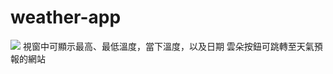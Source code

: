 # weather-app
![](https://hackmd.io/_uploads/rkkG-rjHh.png)
視窗中可顯示最高、最低溫度，當下溫度，以及日期
雲朵按鈕可跳轉至天氣預報的網站
